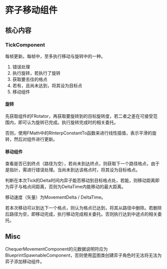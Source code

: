 # 弈子移动组件

## 核心内容

### TickComponent

每帧更新。每帧中，至多执行移动与旋转中的一种。

1. 错误处理
2. 执行旋转，若执行了旋转
3. 获取要去往的格点
4. 若有，且尚未达到，将其设为目标点
5. 移动组件

#### 旋转

先获取组件的FRotator，再获取要旋转到的目标旋转度，若二者之差在可接受范围内，即可认为旋转已完成。执行旋转完成时的相关委托。

否则，使用FMath中的RInterpConstantTo函数来进行线性插值，表示平滑的旋转，然后对组件进行更新。

#### 移动组件

查看是否已到终点（路径为空），若尚未到达终点，则获取下一个路径格点，由于是指针，需进行错误处理。当尚未到达该格点时，将其设为目标格点。

判断在本次Tick的Delta时间内弈子能否移动到目标格点处，若能，则移动距离即为弈子与格点间距离，否则为DeltaTime内能移动的最大距离。

移动速度（矢量）为MovementDelta / DeltaTime。

若本次移动可以到达下一个格点，则认为格点已达到，将其从路径中删除。若删除后路径为空，即移动完成，执行移动完成相关委托。否则执行达到中途点的相关委托。

## Misc

ChequerMovementComponent的元数据说明符应为BlueprintSpawnableComponent，否则使用蓝图类创建弈子角色时无法将无法为弈子添加移动组件。